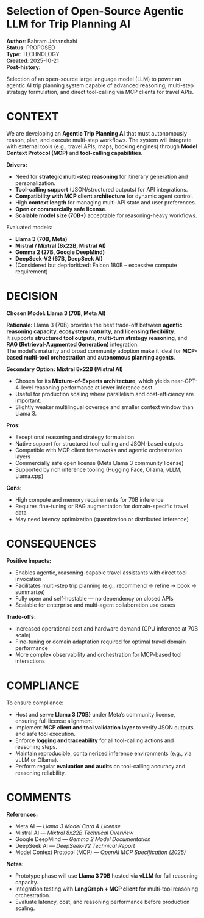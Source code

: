 # Selection of Open-Source Agentic LLM for Trip Planning AI

**Author**: Bahram Jahanshahi<br />
**Status**: PROPOSED<br />
**Type**: TECHNOLOGY<br />
**Created**: 2025-10-21<br />
**Post-history**:

Selection of an open-source large language model (LLM) to power an agentic AI trip planning system capable of advanced reasoning, multi-step strategy formulation, and direct tool-calling via MCP clients for travel APIs.

# CONTEXT

We are developing an **Agentic Trip Planning AI** that must autonomously reason, plan, and execute multi-step workflows. The system will integrate with external tools (e.g., travel APIs, maps, booking engines) through **Model Context Protocol (MCP)** and **tool-calling capabilities**.  

**Drivers:**
- Need for **strategic multi-step reasoning** for itinerary generation and personalization.
- **Tool-calling support** (JSON/structured outputs) for API integrations.
- **Compatibility with MCP client architecture** for dynamic agent control.
- High **context length** for managing multi-API state and user preferences.
- **Open or commercially safe license**.
- **Scalable model size (70B+)** acceptable for reasoning-heavy workflows.

Evaluated models:
- **Llama 3 (70B, Meta)**
- **Mistral / Mixtral (8x22B, Mistral AI)**
- **Gemma 2 (27B, Google DeepMind)**
- **DeepSeek-V2 (67B, DeepSeek AI)**
- (Considered but deprioritized: Falcon 180B – excessive compute requirement)

# DECISION
**Chosen Model:** **Llama 3 (70B, Meta AI)**

**Rationale:**
Llama 3 (70B) provides the best trade-off between **agentic reasoning capacity, ecosystem maturity, and licensing flexibility**.  
It supports **structured tool outputs**, **multi-turn strategy reasoning**, and **RAG (Retrieval-Augmented Generation)** integration.  
The model’s maturity and broad community adoption make it ideal for **MCP-based multi-tool orchestration** and **autonomous planning agents**.

**Secondary Option:** **Mixtral 8x22B (Mistral AI)**
- Chosen for its **Mixture-of-Experts architecture**, which yields near-GPT-4-level reasoning performance at lower inference cost.
- Useful for production scaling where parallelism and cost-efficiency are important.
- Slightly weaker multilingual coverage and smaller context window than Llama 3.

**Pros:**
- Exceptional reasoning and strategy formulation
- Native support for structured tool-calling and JSON-based outputs
- Compatible with MCP client frameworks and agentic orchestration layers
- Commercially safe open license (Meta Llama 3 community license)
- Supported by rich inference tooling (Hugging Face, Ollama, vLLM, Llama.cpp)

**Cons:**
- High compute and memory requirements for 70B inference
- Requires fine-tuning or RAG augmentation for domain-specific travel data
- May need latency optimization (quantization or distributed inference)

# CONSEQUENCES
**Positive Impacts:**
- Enables agentic, reasoning-capable travel assistants with direct tool invocation
- Facilitates multi-step trip planning (e.g., recommend → refine → book → summarize)
- Fully open and self-hostable — no dependency on closed APIs
- Scalable for enterprise and multi-agent collaboration use cases

**Trade-offs:**
- Increased operational cost and hardware demand (GPU inference at 70B scale)
- Fine-tuning or domain adaptation required for optimal travel domain performance
- More complex observability and orchestration for MCP-based tool interactions

# COMPLIANCE
To ensure compliance:
- Host and serve **Llama 3 (70B)** under Meta’s community license, ensuring full license alignment.
- Implement **MCP client and tool validation layer** to verify JSON outputs and safe tool execution.
- Enforce **logging and traceability** for all tool-calling actions and reasoning steps.
- Maintain reproducible, containerized inference environments (e.g., via vLLM or Ollama).
- Perform regular **evaluation and audits** on tool-calling accuracy and reasoning reliability.

# COMMENTS
**References:**
- Meta AI — *Llama 3 Model Card & License*
- Mistral AI — *Mixtral 8x22B Technical Overview*
- Google DeepMind — *Gemma 2 Model Documentation*
- DeepSeek AI — *DeepSeek-V2 Technical Report*
- Model Context Protocol (MCP) — *OpenAI MCP Specification (2025)*

**Notes:**
- Prototype phase will use **Llama 3 70B** hosted via **vLLM** for full reasoning capacity.
- Integration testing with **LangGraph + MCP client** for multi-tool reasoning orchestration.
- Evaluate latency, cost, and reasoning performance before production scaling.
